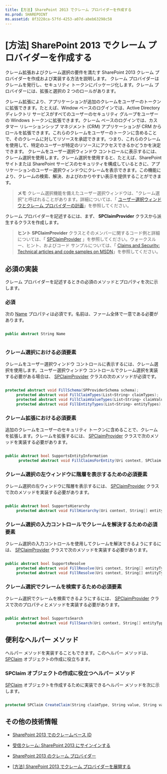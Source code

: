 ```yaml
---
title: [方法] SharePoint 2013 でクレーム プロバイダーを作成する
ms.prod: SHAREPOINT
ms.assetid: 8f3228ca-57fd-4253-a07d-abeb63298c58
---
```



# [方法] SharePoint 2013 でクレーム プロバイダーを作成する
クレーム拡張およびクレーム選択の要件を満たす SharePoint 2013 クレーム プロバイダーを作成および実装する方法を説明します。
クレーム プロバイダーはクレームを発行し、セキュリティ トークンにパッケージ化します。クレーム プロバイダーには、拡張と選択の 2 つのロールがあります。
  
    
    

クレーム拡張により、アプリケーションが追加のクレームをユーザーのトークンに拡張できます。たとえば、Window ベースのログインでは、Active Directory ディレクトリ サービスがすべてのユーザーのセキュリティ グループをユーザーの Windows トークンに拡張できます。クレーム ベースのログインでは、カスタマー リレーションシップ マネジメント (CRM) アプリケーションが CRM からロールを拡張できます。これらのクレームをユーザーのトークンに含めることで、そのクレームに対してリソースを承認できます。つまり、これらのクレームを使用して、特定のユーザーが特定のリソースにアクセスできるかどうかを決定できます。
クレームをユーザー選択ウィンドウ コントロールに表示するには、クレーム選択を使用します。クレーム選択を使用すると、たとえば、SharePoint サイトまたは SharePoint サービスのセキュリティを構成しているときに、アプリケーションのユーザー選択ウィンドウにクレームを表示できます。この機能により、クレームの検索、解決、およびわかりやすい表示を提供することができます。
  
    
    


> **メモ**
> クレーム選択機能を備えたユーザー選択ウィンドウは、"クレーム選択"と呼ばれることがあります。詳細については、「 [ユーザー選択ウィンドウとクレーム プロバイダーの計画](http://technet.microsoft.com/ja-jp/library/gg602063.aspx)」を参照してください。 
  
    
    

クレーム プロバイダーを記述するには、まず、 **SPClaimProvider** クラスから派生するクラスを作成します。
> **ヒント**
> **SPClaimProvider** クラスとそのメンバーに関するコード例と詳細については、「 [SPClaimProvider](https://msdn.microsoft.com/library/Microsoft.SharePoint.Administration.Claims.SPClaimProvider.aspx) 」を参照してください。ウォークスルー、ヒント、およびコード サンプルについては、「 [Claims and Security: Technical articles and code samples on MSDN](http://msdn.microsoft.com/library/f773fd4a-53ec-4656-bd08-e6c435e6f103%28Office.15%29.aspx)」を参照してください。 
  
    
    


## 必須の実装
<a name="SP15_HowToCreateClaimsProvider_ReqImplementations"> </a>

クレーム プロバイダーを記述するときの必須のメソッドとプロパティを次に示します。
  
    
    

### 必須

次の  [Name](https://msdn.microsoft.com/library/Microsoft.SharePoint.Administration.Claims.SPClaimProvider.Name.aspx) プロパティは必須です。名前は、ファーム全体で一意である必要があります。
  
    
    

```cs

public abstract String Name
      
```


### クレーム選択における必須要素

クレームをユーザー選択ウィンドウ コントロールに表示するには、クレーム選択を使用します。ユーザー選択ウィンドウ コントロールでクレーム選択を実装する必要がある場合は、 [SPClaimProvider](https://msdn.microsoft.com/library/Microsoft.SharePoint.Administration.Claims.SPClaimProvider.aspx) クラスの次のメソッドが必須です。
  
    
    

```cs

protected abstract void FillSchema(SPProviderSchema schema);
     protected abstract void FillClaimTypes(List<String> claimTypes);
     protected abstract void FillClaimValueTypes(List<String> claimValueTypes);
     protected abstract void FillEntityTypes(List<String> entityTypes);

```


### クレーム拡張における必須要素

追加のクレームをユーザーのセキュリティ トークンに含めることで、クレームを拡張します。クレームを拡張するには、 [SPClaimProvider](https://msdn.microsoft.com/library/Microsoft.SharePoint.Administration.Claims.SPClaimProvider.aspx) クラスで次のメソッドを実装する必要があります。
  
    
    

```cs

public abstract bool SupportsEntityInformation
      protected abstract void FillClaimsForEntity(Uri context, SPClaim entity, List<SPClaim> claims);

```


### クレーム選択の左ウィンドウに階層を表示するための必須要素

クレーム選択の左ウィンドウに階層を表示するには、 [SPClaimProvider](https://msdn.microsoft.com/library/Microsoft.SharePoint.Administration.Claims.SPClaimProvider.aspx) クラスで次のメソッドを実装する必要があります。
  
    
    

```cs

public abstract bool SupportsHierarchy
     protected abstract void FillHierarchy(Uri context, String[] entityTypes, String hierarchyNodeID, int numberOfLevels, bool includeEntityData, SPProviderHierarchyTree hierarchy);

```


### クレーム選択の入力コントロールでクレームを解決するための必須要素

クレーム選択の入力コントロールを使用してクレームを解決できるようにするには、 [SPClaimProvider](https://msdn.microsoft.com/library/Microsoft.SharePoint.Administration.Claims.SPClaimProvider.aspx) クラスで次のメソッドを実装する必要があります。
  
    
    

```cs

public abstract bool SupportsResolve
     protected abstract void FillResolve(Uri context, String[] entityTypes, String resolveInput, List<PickerEntity> resolved);
     protected abstract void FillResolve(Uri context, String[] entityTypes, SPClaim resolveInput, List<PickerEntity> resolved);

```


### クレーム選択でクレームを検索するための必須要素

クレーム選択でクレームを検索できるようにするには、 [SPClaimProvider](https://msdn.microsoft.com/library/Microsoft.SharePoint.Administration.Claims.SPClaimProvider.aspx) クラスで次のプロパティとメソッドを実装する必要があります。
  
    
    

```cs

public abstract bool SupportsSearch
     protected abstract void FillSearch(Uri context, String[] entityTypes, String searchPattern, String hierarchyNodeID, int maxCount, SPProviderHierarchyTree searchTree);

```


## 便利なヘルパー メソッド
<a name="SP15_HowToCreateClaimsProvider_UsefulHelperMethod"> </a>

ヘルパー メソッドを実装することもできます。このヘルパー メソッドは、 [SPClaim](https://msdn.microsoft.com/library/Microsoft.SharePoint.Administration.Claims.SPClaim.aspx) オブジェクトの作成に役立ちます。
  
    
    

### SPClaim オブジェクトの作成に役立つヘルパー メソッド

 [SPClaim](https://msdn.microsoft.com/library/Microsoft.SharePoint.Administration.Claims.SPClaim.aspx) オブジェクトを作成するために実装できるヘルパー メソッドを次に示します。
  
    
    

```cs

protected SPClaim CreateClaim(String claimType, String value, String valueType)
```


## その他の技術情報
<a name="SP15_HowToCreateClaimsProvider_AdditionalResources"> </a>


-  [SharePoint 2013 でのクレームベース ID](claims-based-identity-in-sharepoint-2013.md)
    
  
-  [受信クレーム: SharePoint 2013 にサインインする](incoming-claims-signing-into-sharepoint-2013.md)
    
  
-  [SharePoint 2013 のクレーム プロバイダー](claims-provider-in-sharepoint-2013.md)
    
  
-  [[方法] SharePoint 2013 でクレーム プロバイダーを展開する](how-to-deploy-a-claims-provider-in-sharepoint-2013.md)
    
  

